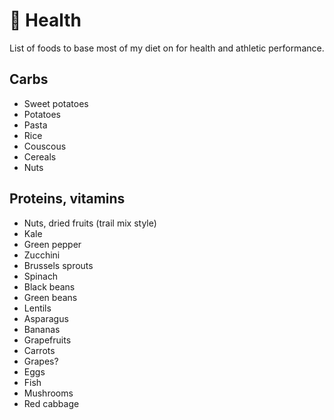 # 🥬 Health

List of foods to base most of my diet on for health and athletic
performance.

## Carbs

* Sweet potatoes
* Potatoes
* Pasta
* Rice
* Couscous
* Cereals
* Nuts

## Proteins, vitamins

* Nuts, dried fruits (trail mix style)
* Kale
* Green pepper
* Zucchini
* Brussels sprouts
* Spinach
* Black beans
* Green beans
* Lentils
* Asparagus
* Bananas
* Grapefruits
* Carrots
* Grapes?
* Eggs
* Fish
* Mushrooms
* Red cabbage

